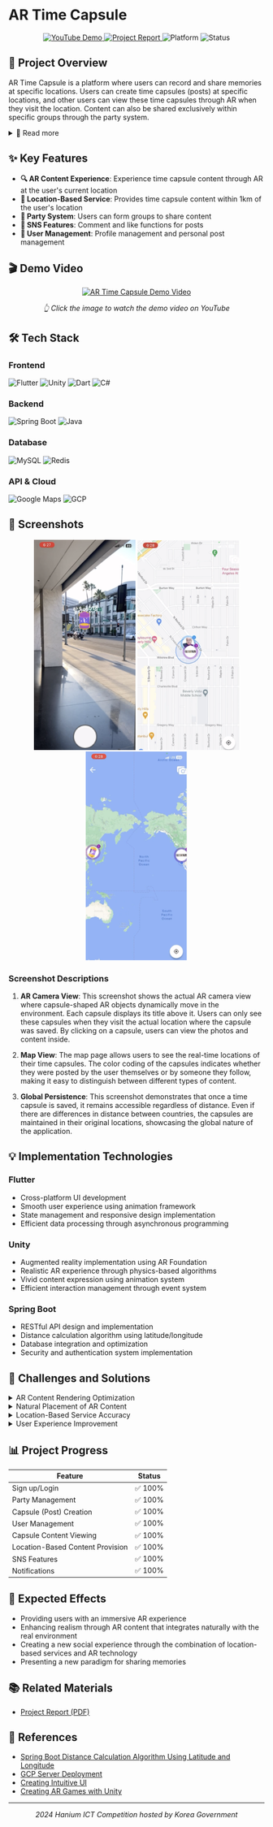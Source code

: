 # AR Time Capsule

<p align="center">
  <a href="https://youtu.be/Gk_ktK9_KuM">
    <img src="https://img.shields.io/badge/YouTube-Demo-FF0000?style=for-the-badge&logo=youtube&logoColor=white" alt="YouTube Demo"/>
  </a>
  <a href="https://drive.google.com/file/d/1CiEBe6EB2KbiSJpjvmAJW6P-tWShGiX2/view?usp=sharing">
    <img src="https://img.shields.io/badge/Project-Report-blue?style=for-the-badge&logo=google-drive&logoColor=white" alt="Project Report"/>
  </a>
  <img src="https://img.shields.io/badge/Platform-iOS%20%7C%20Android-brightgreen?style=for-the-badge" alt="Platform"/>
  <img src="https://img.shields.io/badge/Status-Completed-success?style=for-the-badge" alt="Status"/>
</p>

## 📱 Project Overview

AR Time Capsule is a platform where users can record and share memories at specific locations. Users can create time capsules (posts) at specific locations, and other users can view these time capsules through AR when they visit the location. Content can also be shared exclusively within specific groups through the party system.

<details>
<summary>📖 Read more</summary>
<br>
Modern people live reminiscing about the past. In today's society, where it's common to post memorable photos and writings on individual SNS platforms, we've created a new concept of SNS that focuses on vivid experiences and places that hold special memories for people.

AR Time Capsule allows users to vividly experience past memories through AR technology, which is difficult to feel through simple photos or videos. By providing AR content tailored to the user's current location, it enhances immersion and facilitates experience sharing and communication between users.
</details>

## ✨ Key Features

- **🔍 AR Content Experience**: Experience time capsule content through AR at the user's current location
- **📍 Location-Based Service**: Provides time capsule content within 1km of the user's location
- **👥 Party System**: Users can form groups to share content
- **💬 SNS Features**: Comment and like functions for posts
- **👤 User Management**: Profile management and personal post management

## 🎬 Demo Video

<p align="center">
  <a href="https://youtu.be/Gk_ktK9_KuM">
    <img src="https://img.youtube.com/vi/Gk_ktK9_KuM/0.jpg" alt="AR Time Capsule Demo Video" width="600"/>
  </a>
</p>

<p align="center">
  <i>👆 Click the image to watch the demo video on YouTube</i>
</p>

## 🛠️ Tech Stack

### Frontend
![Flutter](https://img.shields.io/badge/Flutter-02569B?style=for-the-badge&logo=flutter&logoColor=white)
![Unity](https://img.shields.io/badge/Unity-000000?style=for-the-badge&logo=unity&logoColor=white)
![Dart](https://img.shields.io/badge/Dart-0175C2?style=for-the-badge&logo=dart&logoColor=white)
![C#](https://img.shields.io/badge/C%23-239120?style=for-the-badge&logo=c-sharp&logoColor=white)

### Backend
![Spring Boot](https://img.shields.io/badge/Spring_Boot-6DB33F?style=for-the-badge&logo=spring-boot&logoColor=white)
![Java](https://img.shields.io/badge/Java-ED8B00?style=for-the-badge&logo=java&logoColor=white)

### Database
![MySQL](https://img.shields.io/badge/MySQL-4479A1?style=for-the-badge&logo=mysql&logoColor=white)
![Redis](https://img.shields.io/badge/Redis-DC382D?style=for-the-badge&logo=redis&logoColor=white)

### API & Cloud
![Google Maps](https://img.shields.io/badge/Google_Maps-4285F4?style=for-the-badge&logo=google-maps&logoColor=white)
![GCP](https://img.shields.io/badge/Google_Cloud-4285F4?style=for-the-badge&logo=google-cloud&logoColor=white)

## 📱 Screenshots

<p align="center">
  <img src="./assets/images/screenshot1.png" width="200" />
  <img src="./assets/images/screenshot2.png" width="200" /> 
  <img src="./assets/images/screenshot3.png" width="200" />
</p>

### Screenshot Descriptions

1. **AR Camera View**: This screenshot shows the actual AR camera view where capsule-shaped AR objects dynamically move in the environment. Each capsule displays its title above it. Users can only see these capsules when they visit the actual location where the capsule was saved. By clicking on a capsule, users can view the photos and content inside.

2. **Map View**: The map page allows users to see the real-time locations of their time capsules. The color coding of the capsules indicates whether they were posted by the user themselves or by someone they follow, making it easy to distinguish between different types of content.

3. **Global Persistence**: This screenshot demonstrates that once a time capsule is saved, it remains accessible regardless of distance. Even if there are differences in distance between countries, the capsules are maintained in their original locations, showcasing the global nature of the application.

## 💡 Implementation Technologies

### Flutter
- Cross-platform UI development
- Smooth user experience using animation framework
- State management and responsive design implementation
- Efficient data processing through asynchronous programming

### Unity
- Augmented reality implementation using AR Foundation
- Realistic AR experience through physics-based algorithms
- Vivid content expression using animation system
- Efficient interaction management through event system

### Spring Boot
- RESTful API design and implementation
- Distance calculation algorithm using latitude/longitude
- Database integration and optimization
- Security and authentication system implementation

## 🚀 Challenges and Solutions

<details>
<summary>AR Content Rendering Optimization</summary>
<br>
We conducted continuous testing and improvement to maintain a balance between AR content quality and performance, considering various device environments. In particular, we applied rendering optimization techniques to provide a smooth experience even on low-spec devices.
</details>

<details>
<summary>Natural Placement of AR Content</summary>
<br>
We implemented natural placement of AR content through user pose estimation, surrounding environment recognition, real-time feedback, and correction. This allows users to experience AR that blends naturally with the real world.
</details>

<details>
<summary>Location-Based Service Accuracy</summary>
<br>
We provided accurate location information using Google Maps API and device GPS, and optimized the algorithm for searching time capsules within 1km. This allows users to accurately find time capsules around their location.
</details>

<details>
<summary>User Experience Improvement</summary>
<br>
We continuously collected and analyzed user feedback to improve UI/UX and design intuitive interfaces. In particular, we implemented a user-friendly interface so that even users who are new to AR can easily use it.
</details>

## 📊 Project Progress

| Feature | Status |
|---------|--------|
| Sign up/Login | ✅ 100% |
| Party Management | ✅ 100% |
| Capsule (Post) Creation | ✅ 100% |
| User Management | ✅ 100% |
| Capsule Content Viewing | ✅ 100% |
| Location-Based Content Provision | ✅ 100% |
| SNS Features | ✅ 100% |
| Notifications | ✅ 100% |

## 💫 Expected Effects

- Providing users with an immersive AR experience
- Enhancing realism through AR content that integrates naturally with the real environment
- Creating a new social experience through the combination of location-based services and AR technology
- Presenting a new paradigm for sharing memories

## 📚 Related Materials

- [Project Report (PDF)](https://drive.google.com/file/d/1CiEBe6EB2KbiSJpjvmAJW6P-tWShGiX2/view?usp=sharing)

## 🔗 References

- [Spring Boot Distance Calculation Algorithm Using Latitude and Longitude](https://kyu-nahc.tistory.com/entry/Spring-boot-%EC%9C%84%EB%8F%84-%EA%B2%BD%EB%8F%84%EB%A5%BC-%EC%9D%B4%EC%9A%A9%ED%95%98%EB%8A%94-%EA%B1%B0%EB%A6%AC-%EA%B3%84%EC%82%B0-%EC%95%8C%EA%B3%A0%EB%A6%AC%EC%A6%98)
- [GCP Server Deployment](https://velog.io/@k_k_s__h/Spring-%ED%94%84%EB%A1%9C%EC%A0%9D%ED%8A%B8-GCP-Google-Cloud-Platform-%EC%84%9C%EB%B2%84-%EB%B0%B0%ED%8F%AC)
- [Creating Intuitive UI](https://fastercapital.com/ko/content/%EC%82%AC%EC%9A%A9%EC%9E%90-%EC%9D%B8%ED%84%B0%ED%8E%98%EC%9D%B4%EC%8A%A4--%EA%B0%84%EB%8B%A8%ED%95%98%EA%B3%A0-%EC%A7%81%EA%B4%80%EC%A0%81%EC%9D%B8-%EC%82%AC%EC%9A%A9%EC%9E%90-%EC%9D%B8%ED%84%B0%ED%8E%98%EC%9D%B4%EC%8A%A4%EB%A5%BC-%EB%94%94%EC%9E%90%EC%9D%B8%ED%95%98%EB%8A%94-%EB%B0%A9%EB%B2%95.html)
- [Creating AR Games with Unity](https://velog.io/@topnotchsh/%EC%9C%A0%EB%8B%88%ED%8B%B0%EB%A1%9C-AR-%EA%B2%8C%EC%9E%84-%EB%A7%8C%EB%93%A4%EA%B8%B0)

---

<p align="center">
  <i>2024 Hanium ICT Competition hosted by Korea Government</i>
</p>
